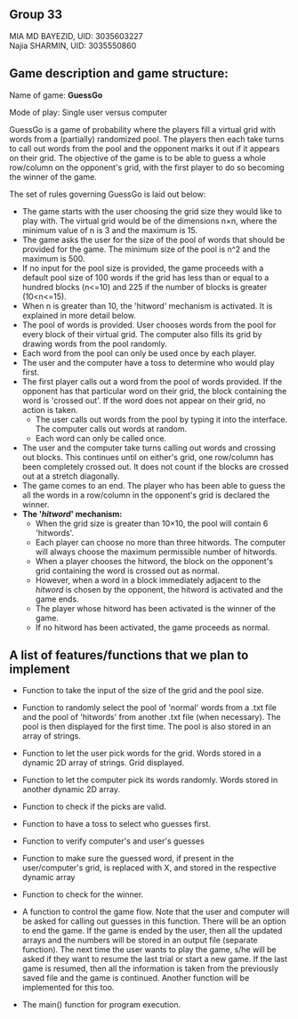 ## Group 33
MIA MD BAYEZID, UID: 3035603227  
Najia SHARMIN, UID: 3035550860

## Game description and game structure:  
Name of game: __GuessGo__  

Mode of play: Single user versus computer  

GuessGo is a game of probability where the players fill a virtual grid with words from a (partially) randomized pool. The players then each take turns to call out words from the pool and the opponent marks it out if it appears on their grid. The objective of the game is to be able to guess a whole row/column on the opponent's grid, with the first player to do so becoming the winner of the game.  

The set of rules governing GuessGo is laid out below:  
- The game starts with the user choosing the grid size they would like to play with. The virtual grid would be of the dimensions n×n, where the minimum value of n is 3 and the maximum is 15.  
- The game asks the user for the size of the pool of words that should be provided for the game. The minimum size of the pool is n^2 and the maximum is 500.  
- If no input for the pool size is provided, the game proceeds with a default pool size of 100 words if the grid has less than or equal to a hundred blocks (n<=10) and 225 if the number of blocks is greater (10<n<=15).  
- When n is greater than 10, the 'hitword' mechanism is activated. It is explained in more detail below.  
- The pool of words is provided. User chooses words from the pool for every block of their virtual grid. The computer also fills its grid by drawing words from the pool randomly.  
- Each word from the pool can only be used once by each player.  
- The user and the computer have a toss to determine who would play first.  
- The first player calls out a word from the pool of words provided. If the opponent has that particular word on their grid, the block containing the word is 'crossed out'. If the word does not appear on their grid, no action is taken.  
  -   The user calls out words from the pool by typing it into the interface. The computer calls out words at random.  
  -  Each word can only be called once.  
- The user and the computer take turns calling out words and crossing out blocks. This continues until on either's grid, one row/column has been completely crossed out. It does not count if the blocks are crossed out at a stretch diagonally.  
- The game comes to an end. The player who has been able to guess the all the words in a row/column in the opponent's grid is declared the winner.  
- __The '*hitword*' mechanism:__  
  - When the grid size is greater than 10×10, the pool will contain 6 'hitwords'.
  - Each player can choose no more than three hitwords. The computer will always choose the maximum permissible number of hitwords.  
  - When a player chooses the hitword, the block on the opponent's grid containing the word is crossed out as normal.  
  - However, when a word in a block immediately adjacent to the *hitword* is chosen by the opponent, the hitword is activated and the game ends.  
  - The player whose hitword has been activated is the winner of the game.
  - If no hitword has been activated, the game proceeds as normal.

## A list of features/functions that we plan to implement

- Function to take the input of the size of the grid and the pool size.

- Function to randomly select the pool of 'normal' words from a .txt file and the pool of 'hitwords' from another .txt file (when necessary).  The pool is then displayed for the first time. The pool is also stored in an array of strings.

- Function to let the user pick words for the grid. Words stored in a dynamic 2D array of strings. Grid displayed.

- Function to let the computer pick its words randomly. Words stored in another dynamic 2D array.

- Function to check if the picks are valid.

- Function to have a toss to select who guesses first.

- Function to verify computer's and user's guesses

- Function to make sure the guessed word, if present in the user/computer's grid, is replaced with X, and stored in the respective dynamic array

- Function to check for the winner.

- A function to control the game flow. Note that the user and computer will be asked for calling out guesses in this function. There
  will be an option to end the game. If the game is ended by the user, then all the updated arrays and the numbers will be stored in an
  output file (separate function). The next time the user wants to play the game, s/he will be asked if they want to resume the last trial
  or start a new game. If the last game is resumed, then all the information is taken from the previously saved file and the game is
  continued. Another function will be implemented for this too.

- The main() function for program execution.
